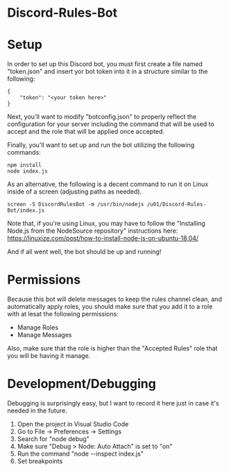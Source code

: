 # Discord-Rules-Bot

# Setup
In order to set up this Discord bot, you must first create a file named "token.json" and insert yor bot token into it in a structure similar to the following:

```
{
    "token": "<your token here>"
}
```

Next, you'll want to modify "botconfig.json" to properly reflect the configuration for your server including the command that will be used to accept and the role that will be applied once accepted.

Finally, you'll want to set up and run the bot utilizing the following commands:

```
npm install
node index.js
```

As an alternative, the following is a decent command to run it on Linux inside of a screen (adjusting paths as needed).

```
screen -S DiscordRulesBot -m /usr/bin/nodejs /u01/Discord-Rules-Bot/index.js
```

Note that, if you're using Linux, you may have to follow the "Installing Node.js from the NodeSource repository" instructions here: https://linuxize.com/post/how-to-install-node-js-on-ubuntu-18.04/

And if all went well, the bot should be up and running!

# Permissions
Because this bot will delete messages to keep the rules channel clean, and automatically apply roles, you should make sure that you add it to a role with at lesat the following permissions:

* Manage Roles
* Manage Messages

Also, make sure that the role is higher than the "Accepted Rules" role that you will be having it manage.

# Development/Debugging
Debugging is surprisingly easy, but I want to record it here just in case it's needed in the future.

1. Open the project in Visual Studio Code
2. Go to File -> Preferences -> Settings
3. Search for "node debug"
4. Make sure "Debug > Node: Auto Attach" is set to "on"
5. Run the command "node --inspect index.js"
6. Set breakpoints

